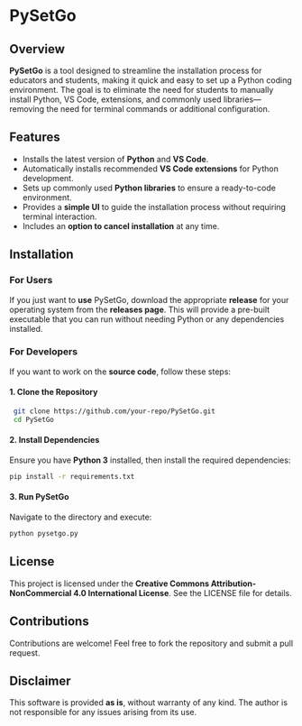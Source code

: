 # PySetGo

## Overview
**PySetGo** is a tool designed to streamline the installation process for educators and students, making it quick and easy to set up a Python coding environment. The goal is to eliminate the need for students to manually install Python, VS Code, extensions, and commonly used libraries—removing the need for terminal commands or additional configuration.

## Features
- Installs the latest version of **Python** and **VS Code**.
- Automatically installs recommended **VS Code extensions** for Python development.
- Sets up commonly used **Python libraries** to ensure a ready-to-code environment.
- Provides a **simple UI** to guide the installation process without requiring terminal interaction.
- Includes an **option to cancel installation** at any time.

## Installation
### **For Users**
If you just want to **use** PySetGo, download the appropriate **release** for your operating system from the **releases page**. This will provide a pre-built executable that you can run without needing Python or any dependencies installed.

### **For Developers**
If you want to work on the **source code**, follow these steps:

#### **1. Clone the Repository**
```sh
 git clone https://github.com/your-repo/PySetGo.git
 cd PySetGo
```

#### **2. Install Dependencies**
Ensure you have **Python 3** installed, then install the required dependencies:
```sh
pip install -r requirements.txt
```

#### **3. Run PySetGo**
Navigate to the directory and execute:
```sh
python pysetgo.py
```

## License
This project is licensed under the **Creative Commons Attribution-NonCommercial 4.0 International License**. See the LICENSE file for details.

## Contributions
Contributions are welcome! Feel free to fork the repository and submit a pull request.

## Disclaimer
This software is provided **as is**, without warranty of any kind. The author is not responsible for any issues arising from its use.
